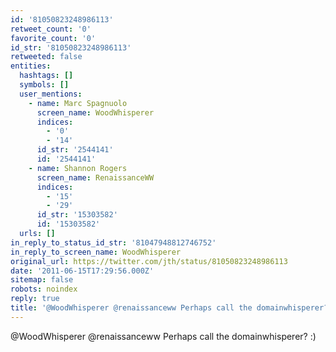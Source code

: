 ```yaml
---
id: '81050823248986113'
retweet_count: '0'
favorite_count: '0'
id_str: '81050823248986113'
retweeted: false
entities:
  hashtags: []
  symbols: []
  user_mentions:
    - name: Marc Spagnuolo
      screen_name: WoodWhisperer
      indices:
        - '0'
        - '14'
      id_str: '2544141'
      id: '2544141'
    - name: Shannon Rogers
      screen_name: RenaissanceWW
      indices:
        - '15'
        - '29'
      id_str: '15303582'
      id: '15303582'
  urls: []
in_reply_to_status_id_str: '81047948812746752'
in_reply_to_screen_name: WoodWhisperer
original_url: https://twitter.com/jth/status/81050823248986113
date: '2011-06-15T17:29:56.000Z'
sitemap: false
robots: noindex
reply: true
title: '@WoodWhisperer @renaissanceww Perhaps call the domainwhisperer? :)'
---
```


@WoodWhisperer @renaissanceww Perhaps call the domainwhisperer? :)